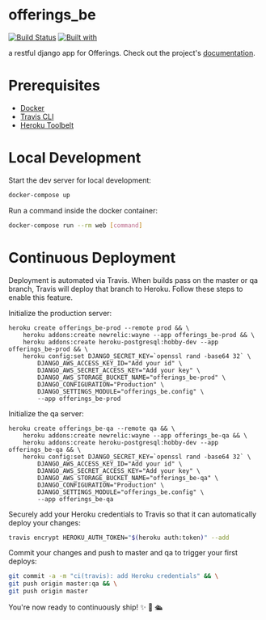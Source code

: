 # offerings_be

[![Build Status](https://travis-ci.org/Ajshannon/offerings_be.svg?branch=master)](https://travis-ci.org/Ajshannon/offerings_be)
[![Built with](https://img.shields.io/badge/Built_with-Cookiecutter_Django_Rest-F7B633.svg)](https://github.com/agconti/cookiecutter-django-rest)

a restful django app for Offerings. Check out the project's [documentation](http://Ajshannon.github.io/offerings_be/).

# Prerequisites

- [Docker](https://docs.docker.com/docker-for-mac/install/)  
- [Travis CLI](http://blog.travis-ci.com/2013-01-14-new-client/)
- [Heroku Toolbelt](https://toolbelt.heroku.com/)

# Local Development

Start the dev server for local development:
```bash
docker-compose up
```

Run a command inside the docker container:

```bash
docker-compose run --rm web [command]
```

# Continuous Deployment

Deployment is automated via Travis. When builds pass on the master or qa branch, Travis will deploy that branch to Heroku. Follow these steps to enable this feature.

Initialize the production server:

```
heroku create offerings_be-prod --remote prod && \
    heroku addons:create newrelic:wayne --app offerings_be-prod && \
    heroku addons:create heroku-postgresql:hobby-dev --app offerings_be-prod && \
    heroku config:set DJANGO_SECRET_KEY=`openssl rand -base64 32` \
        DJANGO_AWS_ACCESS_KEY_ID="Add your id" \
        DJANGO_AWS_SECRET_ACCESS_KEY="Add your key" \
        DJANGO_AWS_STORAGE_BUCKET_NAME="offerings_be-prod" \
        DJANGO_CONFIGURATION="Production" \
        DJANGO_SETTINGS_MODULE="offerings_be.config" \
        --app offerings_be-prod
```

Initialize the qa server:

```
heroku create offerings_be-qa --remote qa && \
    heroku addons:create newrelic:wayne --app offerings_be-qa && \
    heroku addons:create heroku-postgresql:hobby-dev --app offerings_be-qa && \
    heroku config:set DJANGO_SECRET_KEY=`openssl rand -base64 32` \
        DJANGO_AWS_ACCESS_KEY_ID="Add your id" \
        DJANGO_AWS_SECRET_ACCESS_KEY="Add your key" \
        DJANGO_AWS_STORAGE_BUCKET_NAME="offerings_be-qa" \
        DJANGO_CONFIGURATION="Production" \
        DJANGO_SETTINGS_MODULE="offerings_be.config" \
        --app offerings_be-qa
```

Securely add your Heroku credentials to Travis so that it can automatically deploy your changes:

```bash
travis encrypt HEROKU_AUTH_TOKEN="$(heroku auth:token)" --add
```

Commit your changes and push to master and qa to trigger your first deploys:

```bash
git commit -a -m "ci(travis): add Heroku credentials" && \
git push origin master:qa && \
git push origin master
```

You're now ready to continuously ship! ✨ 💅 🛳
